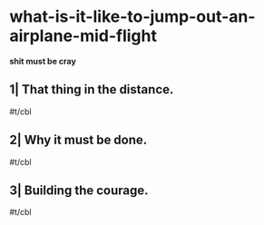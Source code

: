 # what-is-it-like-to-jump-out-an-airplane-mid-flight

**shit must be cray**

## 1| That thing in the distance.

#t/cbl

## 2| Why it must be done.

#t/cbl

## 3| Building the courage.

#t/cbl
